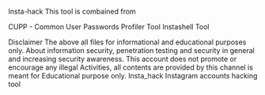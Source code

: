 Insta-hack
This tool is combained from

CUPP - Common User Passwords Profiler Tool
Instashell Tool








Disclaimer
The above all files for informational and educational purposes only. About information security, penetration testing and security in general and increasing security awareness. This account does not promote or encourage any illegal Activities, all contents are provided by this channel is meant for Educational purpose only.         Insta_hack
Instagram accounts hacking tool
